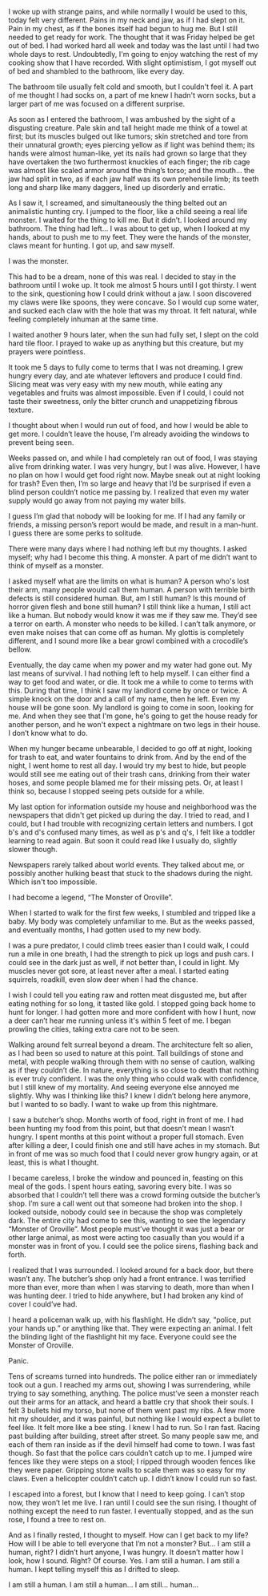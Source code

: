 I woke up with strange pains, and while normally I would be used to this, today felt very different. Pains in my neck and jaw, as if I had slept on it. Pain in my chest, as if the bones itself had begun to hug me. But I still needed to get ready for work. The thought that it was Friday helped be get out of bed. I had worked hard all week and today was the last until I had two whole days to rest. Undoubtedly, I'm going to enjoy watching the rest of my cooking show that I have recorded. With slight optimistism, I got myself out of bed and shambled to the bathroom, like every day.

The bathroom tile usually felt cold and smooth, but I couldn't feel it. A part of me thought I had socks on, a part of me knew I hadn't worn socks, but a larger part of me was focused on a different surprise.

As soon as I entered the bathroom, I was ambushed by the sight of a disgusting creature. Pale skin and tall height made me think of a towel at first; but its muscles bulged out like tumors; skin stretched and tore from their unnatural growth; eyes piercing yellow as if light was behind them; its hands were almost human-like, yet its nails had grown so large that they have overtaken the two furthermost knuckles of each finger; the rib cage was almost like scaled armor around the thing’s torso; and the mouth… the jaw had split in two, as if each jaw half was its own prehensile limb; its teeth long and sharp like many daggers, lined up disorderly and erratic. 

As I saw it, I screamed, and simultaneously the thing belted out an animalistic hunting cry. I jumped to the floor, like a child seeing a real life monster. I waited for the thing to kill me. But it didn’t. I looked around my bathroom. The thing had left… I was about to get up, when I looked at my hands, about to push me to my feet. They were the hands of the monster, claws meant for hunting. I got up, and saw myself. 

I was the monster.

This had to be a dream, none of this was real. I decided to stay in the bathroom until I woke up. It took me almost 5 hours until I got thirsty. I went to the sink, questioning how I could drink without a jaw. I soon discovered my claws were like spoons, they were concave. So I would cup some water, and sucked each claw with the hole that was my throat. It felt natural, while feeling completely inhuman at the same time.

I waited another 9 hours later, when the sun had fully set, I slept on the cold hard tile floor. I prayed to wake up as anything but this creature, but my prayers were pointless. 

It took me 5 days to fully come to terms that I was not dreaming. I grew hungry every day, and ate whatever leftovers and produce I could find. Slicing meat was very easy with my new mouth, while eating any vegetables and fruits was almost impossible. Even if I could, I could not taste their sweetness, only the bitter crunch and unappetizing fibrous texture. 

I thought about when I would run out of food, and how I would be able to get more. I couldn’t leave the house, I'm already avoiding the windows to prevent being seen. 

Weeks passed on, and while I had completely ran out of food, I was staying alive from drinking water. I was very hungry, but I was alive. However, I have no plan on how I would get food right now. Maybe sneak out at night looking for trash? Even then, I’m so large and heavy that I’d be surprised if even a blind person couldn’t notice me passing by. I realized that even my water supply would go away from not paying my water bills. 

I guess I’m glad that nobody will be looking for me. If I had any family or friends, a missing person’s report would be made, and result in a man-hunt. I guess there are some perks to solitude. 

There were many days where I had nothing left but my thoughts. I asked myself; why had I become this thing. A monster. A part of me didn’t want to think of myself as a monster. 

I asked myself what are the limits on what is human? A person who's lost their arm, many people would call them human. A person with terrible birth defects is still considered human. But, am I still human? Is this mound of horror given flesh and bone still human? I still think like a human, I still act like a human. But nobody would know it was me if they saw me. They’d see a terror on earth. A monster who needs to be killed. I can’t talk anymore, or even make noises that can come off as human. My glottis is completely different, and I sound more like a bear growl combined with a crocodile’s bellow. 

Eventually, the day came when my power and my water had gone out. My last means of survival. I had nothing left to help myself. I can either find a way to get food and water, or die. It took me a while to come to terms with this. During that time, I think I saw my landlord come by once or twice. A simple knock on the door and a call of my name, then he left. Even my house will be gone soon. My landlord is going to come in soon, looking for me. And when they see that I'm gone, he's going to get the house ready for another person, and he won't expect a nightmare on two legs in their house. I don’t know what to do.

When my hunger became unbearable, I decided to go off at night, looking for trash to eat, and water fountains to drink from. And by the end of the night, I went home to rest all day. I would try my best to hide, but people would still see me eating out of their trash cans, drinking from their water hoses, and some people blamed me for their missing pets. Or, at least I think so, because I stopped seeing pets outside for a while. 

My last option for information outside my house and neighborhood was the newspapers that didn't get picked up during the day. I tried to read, and I could, but I had trouble with recognizing certain letters and numbers. I got b's and d's confused many times, as well as p's and q's, I felt like a toddler learning to read again. But soon it could read like I usually do, slightly slower though. 

Newspapers rarely talked about world events. They talked about me, or possibly another hulking beast that stuck to the shadows during the night. Which isn't too impossible.

I had become a legend, “The Monster of Oroville”. 

When I started to walk for the first few weeks, I stumbled and tripped like a baby. My body was completely unfamiliar to me. But as the weeks passed, and eventually months, I had gotten used to my new body. 

I was a pure predator, I could climb trees easier than I could walk, I could run a mile in one breath, I had the strength to pick up logs and push cars. I could see in the dark just as well, if not better than, I could in light. My muscles never got sore, at least never after a meal. I started eating squirrels, roadkill, even slow deer when I had the chance. 

I wish I could tell you eating raw and rotten meat disgusted me, but after eating nothing for so long, it tasted like gold. I stopped going back home to hunt for longer. I had gotten more and more confident with how I hunt, now a deer can’t hear me running unless it's within 5 feet of me. I began prowling the cities, taking extra care not to be seen. 

Walking around felt surreal beyond a dream. The architecture felt so alien, as I had been so used to nature at this point. Tall buildings of stone and metal, with people walking through them with no sense of caution, walking as if they couldn’t die. In nature, everything is so close to death that nothing is ever truly confident. I was the only thing who could walk with confidence, but I still knew of my mortality. And seeing everyone else annoyed me slightly. Why was I thinking like this?
 I knew I didn’t belong here anymore, but I wanted to so badly. I want to wake up from this nightmare.

I saw a butcher’s shop. Months worth of food, right in front of me. I had been hunting my food from this point, but that doesn’t mean I wasn’t hungry. I spent months at this point without a proper full stomach. Even after killing a deer, I could finish one and still have aches in my stomach. But in front of me was so much food that I could never grow hungry again, or at least, this is what I thought. 

I became careless, I broke the window and pounced in, feasting on this meal of the gods. I spent hours eating, savoring every bite. I was so absorbed that I couldn’t tell there was a crowd forming outside the butcher’s shop. I’m sure a call went out that someone had broken into the shop. I looked outside, nobody could see in because the shop was completely dark. The entire city had come to see this, wanting to see the legendary “Monster of Oroville”. Most people must’ve thought it was just a bear or other large animal, as most were acting too casually than you would if a monster was in front of you. I could see the police sirens, flashing back and forth.

I realized that I was surrounded. I looked around for a back door, but there wasn’t any. The butcher’s shop only had a front entrance. I was terrified more than ever, more than when I was starving to death, more than when I was hunting deer. I tried to hide anywhere, but I had broken any kind of cover I could’ve had. 

I heard a policeman walk up, with his flashlight. He didn’t say, “police, put your hands up.” or anything like that. They were expecting an animal. I felt the blinding light of the flashlight hit my face. Everyone could see the Monster of Oroville.

Panic.

Tens of screams turned into hundreds. The police either ran or immediately took out a gun. I reached my arms out, showing I was surrendering, while trying to say something, anything. The police must’ve seen a monster reach out their arms for an attack, and heard a battle cry that shook their souls. I felt 3 bullets hid my torso, but none of them went past my ribs. A few more hit my shoulder, and it was painful, but nothing like I would expect a bullet to feel like. It felt more like a bee sting. I knew I had to run. So I ran fast. Racing past building after building, street after street. So many people saw me, and each of them ran inside as if the devil himself had come to town. I was fast though. So fast that the police cars couldn’t catch up to me. I jumped wire fences like they were steps on a stool; I ripped through wooden fences like they were paper. Gripping stone walls to scale them was so easy for my claws. Even a helicopter couldn’t catch up. I didn’t know I could run so fast.

I escaped into a forest, but I know that I need to keep going. I can’t stop now, they won’t let me live. I ran until I could see the sun rising. I thought of nothing except the need to run faster. I eventually stopped, and as the sun rose, I found a tree to rest on. 

And as I finally rested, I thought to myself. How can I get back to my life? How will I be able to tell everyone that I’m not a monster? But… I am still a human, right? I didn’t hurt anyone, I was hungry. It doesn’t matter how I look, how I sound. Right? Of course. Yes. I am still a human. I am still a human. I kept telling myself this as I drifted to sleep. 

I am still a human. I am still a human… I am still… human…